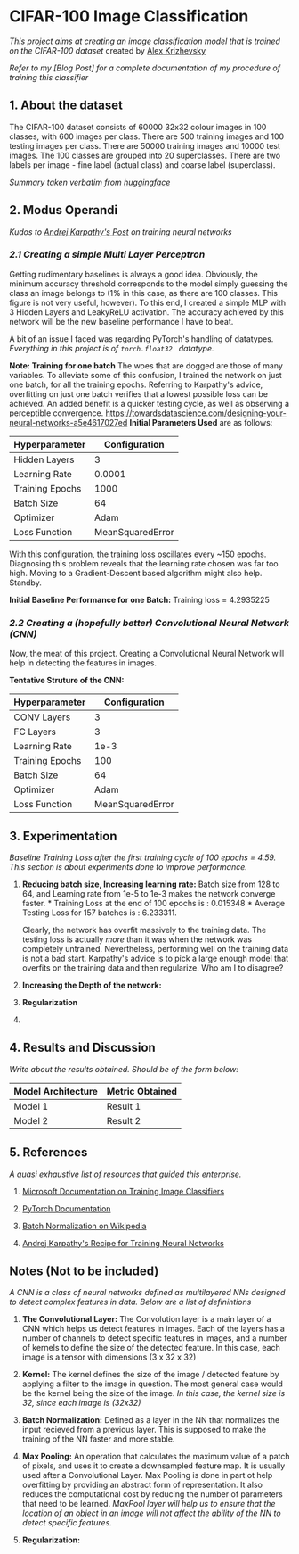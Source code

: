 # **CIFAR-100 Image Classification** 
_This project aims at creating an image classification model that is trained on the CIFAR-100 dataset_
created by [Alex Krizhevsky](https://www.cs.toronto.edu/~kriz/cifar.html)

_Refer to my [Blog Post] for a complete documentation of my procedure of training this 
classifier_

## **1. About the dataset**
The CIFAR-100 dataset consists of 60000 32x32
colour images in 100 classes, with 600 images 
per class. There are 500 training images and 
100 testing images per class. There are 50000 
training images and 10000 test images. 
The 100 classes are grouped into 20 
superclasses. There are two labels per 
image - fine label (actual class) and coarse label
(superclass).

_Summary taken verbatim from [huggingface](https://huggingface.co/datasets/cifar100)_


## **2. Modus Operandi**

_Kudos to [Andrej Karpathy's Post](https://karpathy.github.io/2019/04/25/recipe/) on 
training neural networks_  

### _**2.1 Creating a simple Multi Layer Perceptron**_
Getting rudimentary baselines is always a good idea. Obviously, the minimum accuracy threshold corresponds to the model simply guessing the class an image belongs to (1% in this case, as there are 100 classes. This figure is not very useful, however). To this end, I created a simple MLP with 3 Hidden Layers and LeakyReLU activation. 
The accuracy achieved by this network will be the new baseline performance I have to beat.

A bit of an issue I faced was regarding PyTorch's handling of datatypes. _Everything in this project is of ``` torch.float32  ``` datatype._

**Note: Training for one batch**
The woes that are dogged are those of many variables. To alleviate some of this confusion, I trained the network on just one batch, for all the training epochs. Referring to Karpathy's advice, overfitting on just one batch verifies that a lowest possible loss can be achieved. An added benefit is a quicker testing cycle, as well as observing a perceptible convergence. 
https://towardsdatascience.com/designing-your-neural-networks-a5e4617027ed
**Initial Parameters Used** are as follows: 

| **Hyperparameter**     |   **Configuration** |
|------------------------|---------------------|
| Hidden Layers          | 3                   |
| Learning Rate          |     0.0001          |
| Training Epochs        |     1000            |
| Batch Size             |       64            |
| Optimizer              | Adam                |
| Loss Function          | MeanSquaredError    |

With this configuration, the training loss oscillates every ~150 epochs. Diagnosing this problem reveals that the learning rate chosen was far too high. Moving to a Gradient-Descent based algorithm might also help. Standby.

**Initial Baseline Performance for one Batch:** Training loss = 4.2935225
    



### _**2.2 Creating a (hopefully better) Convolutional Neural Network (CNN)**_

Now, the meat of this project. Creating a Convolutional Neural Network will help in detecting the features in images. 


**Tentative Struture of the CNN:**



| **Hyperparameter**     |   **Configuration** |
|------------------------|---------------------|
| CONV Layers          |             3       |
|FC Layers               |          3          |
| Learning Rate          |     1e-3          |
| Training Epochs        |     100          |
| Batch Size             |       64            |
| Optimizer              | Adam                |
| Loss Function          | MeanSquaredError    |




## **3. Experimentation**

_Baseline Training Loss after the first training cycle of 100 epochs = 4.59. This section is about experiments done to improve performance._

1. **Reducing batch size, Increasing learning rate:**
    Batch size from 128 to 64, and Learning rate from 1e-5 to 1e-3 makes the network converge faster. 
        * Training Loss at the end of 100 epochs is : 0.015348
        * Average Testing Loss for 157 batches is : 6.233311. 

    Clearly, the network has overfit massively to the training data. The testing loss is actually _more_ than it was when the network was completely untrained. Nevertheless, performing well on the training data is not a bad start. Karpathy's advice is to pick a large enough model that overfits on the training data and then regularize. Who am I to disagree?
    
2. **Increasing the Depth of the network:**
3. **Regularization**
4.  






## **4. Results and Discussion** 
_Write about the results obtained. Should be of the form below:_

| **Model Architecture** | **Metric Obtained** |
|------------------------|---------------------|
| Model 1                | Result 1            |
| Model 2                | Result 2            |




## **5. References**
_A quasi exhaustive list of resources that guided this enterprise._
1. [Microsoft Documentation on Training Image Classifiers](https://docs.microsoft.com/en-us/windows/ai/windows-ml/tutorials/pytorch-train-model)

2. [PyTorch Documentation](https://pytorch.org/tutorials/recipes/recipes/defining_a_neural_network.html)

3. [Batch Normalization on Wikipedia](https://en.wikipedia.org/wiki/Batch_normalization)

4. [Andrej Karpathy's Recipe for Training Neural Networks](https://karpathy.github.io/2019/04/25/recipe/)








## **Notes (Not to be included)**

_A CNN is a class of neural networks defined as multilayered NNs designed to detect complex features in data. Below are a list of definintions_

1. **The Convolutional Layer:** The Convolution layer is a main layer of a CNN which helps us detect features in images. Each of the layers has a number of channels to detect specific features in images, and a number of kernels to define the size of the detected feature. 
   In this case, each image is a tensor with dimensions (3 x 32 x 32) 


2. **Kernel:** The kernel defines the size of the image / detected feature by applying a filter to the image in question. The most general case would be the kernel being the size of the image. _In this case, the kernel size is 32, since each image is (32x32)_

3. **Batch Normalization:** Defined as a layer in the NN that normalizes the input recieved from a previous layer. This is supposed to make the training of the NN faster and more stable.

4. **Max Pooling:** An operation that calculates the maximum value of a patch of pixels, and uses it to create a downsampled feature map. It is usually used after a Convolutional Layer. Max Pooling is done in part ot help overfitting by providing an abstract form of representation. It also reduces the computational cost by reducing the number of parameters that need to be learned. 
    _MaxPool layer will help us to ensure that the location of an object in an image will not affect the ability of the NN to detect specific features._

5. **Regularization:** 





